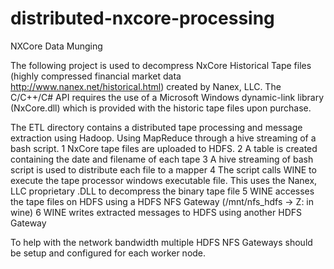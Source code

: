 # distributed-nxcore-processing
NXCore Data Munging

The following project is used to decompress NxCore Historical Tape files (highly compressed financial market data http://www.nanex.net/historical.html) created by Nanex, LLC. The C/C++/C# API requires the use of a Microsoft Windows dynamic-link library (NxCore.dll) which is provided with the historic tape files upon purchase.


The ETL directory contains a distributed tape processing and message extraction using Hadoop. Using MapReduce through a hive streaming of a bash script.
1	NxCore tape files are uploaded to HDFS.
2	A table is created containing the date and filename of each tape
3	A hive streaming of bash script is used to distribute each file to a mapper
4	The script calls WINE to execute the tape processor windows executable file. This uses the Nanex, LLC proprietary .DLL to decompress the binary tape file
5	WINE accesses the tape files on HDFS using a HDFS NFS Gateway (/mnt/nfs_hdfs -> Z: in wine)
6	WINE writes extracted messages to HDFS using another HDFS Gateway

To help with the network bandwidth multiple HDFS NFS Gateways should be setup and configured for each worker node.
